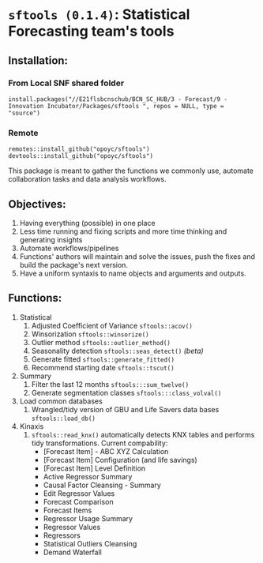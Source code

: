 # `sftools (0.1.4)`: Statistical Forecasting team's tools

## Installation:

### From Local SNF shared folder

`install.packages("//E21flsbcnschub/BCN_SC_HUB/3 - Forecast/9 - Innovation Incubator/Packages/sftools ", repos = NULL, type = "source")`

### Remote
`remotes::install_github("opoyc/sftools")`  
`devtools::install_github("opoyc/sftools")`

This package is meant to gather the functions we commonly use, automate collaboration tasks and data analysis workflows.

## Objectives:

1. Having everything (possible) in one place
1. Less time running and fixing scripts and more time thinking and generating insights
1. Automate workflows/pipelines
1. Functions' authors will maintain and solve the issues, push the fixes and build the package's next version.
1. Have a uniform syntaxis to name objects and arguments and outputs.


## Functions:

1. Statistical
   1. Adjusted Coefficient of Variance `sftools::acov()`
   1. Winsorization `sftools::winsorize()`
   1. Outlier method `sftools::outlier_method()`
   1. Seasonality detection `sftools::seas_detect()` *(beta)*
   1. Generate fitted `sftools::generate_fitted()`
   1. Recommend starting date `sftools::tscut()`
1. Summary 
   1. Filter the last 12 months `sftools:::sum_twelve()`
   1. Generate segmentation classes `sftools:::class_volval()`
1. Load common databases
   1. Wrangled/tidy version of GBU and Life Savers data bases `sftools::load_db()`
1. Kinaxis
   1. `sftools::read_knx()` automatically detects KNX tables and performs tidy transformations. Current compability:
      - [Forecast Item] - ABC XYZ Calculation
      - [Forecast Item] Configuration (and life savings)
      - [Forecast Item] Level Definition
      - Active Regressor Summary
      - Causal Factor Cleansing - Summary
      - Edit Regressor Values
      - Forecast Comparison
      - Forecast Items
      - Regressor Usage Summary
      - Regressor Values
      - Regressors
      - Statistical Outliers Cleansing
      - Demand Waterfall
